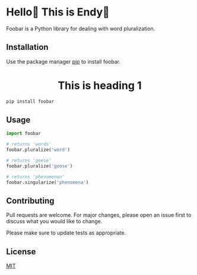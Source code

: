 # Hello👋 This is Endy🏻 

Foobar is a Python library for dealing with word pluralization.

## Installation

Use the package manager [pip](https://pip.pypa.io/en/stable/) to install foobar.
<h1 style="text-align:center">This is heading 1</h1>

```bash
pip install foobar
```

## Usage

```python
import foobar

# returns 'words'
foobar.pluralize('word')

# returns 'geese'
foobar.pluralize('goose')

# returns 'phenomenon'
foobar.singularize('phenomena')
```

## Contributing

Pull requests are welcome. For major changes, please open an issue first
to discuss what you would like to change.

Please make sure to update tests as appropriate.

## License

[MIT](https://choosealicense.com/licenses/mit/)
